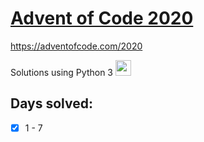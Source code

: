# [Advent of Code 2020](https://adventofcode.com/2020)

https://adventofcode.com/2020

Solutions using Python 3 <img src="https://www.python.org/static/opengraph-icon-200x200.png" width=25>

## Days solved:
- [x] 1 - 7
